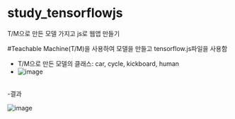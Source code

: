 # study_tensorflowjs
T/M으로 만든 모델 가지고 js로 웹앱 만들기

#Teachable Machine(T/M)을 사용하여 모델을 만들고 tensorflow.js파일을 사용함
- T/M으로 만든 모델의 클래스: car, cycle, kickboard, human <br>
- ![image](https://github.com/IAMYUTAEYANG/study_tensorflowjs/assets/165633233/212ecb9c-05a7-4614-990e-88b59f78c747)
<br>
-결과

![image](https://github.com/IAMYUTAEYANG/study_tensorflowjs/assets/165633233/4d4a1cae-55cc-4f9d-a85b-65dea45a5f46)






